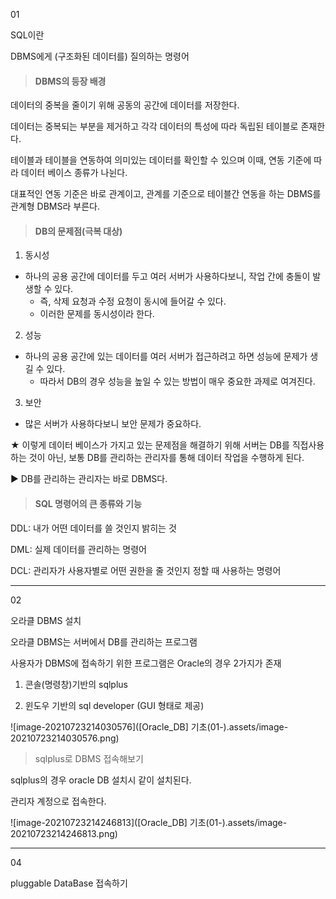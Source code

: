 01

SQL이란

DBMS에게 (구조화된 데이터를) 질의하는 명령어



> #### DBMS의 등장 배경

데이터의 중복을 줄이기 위해 공동의 공간에 데이터를 저장한다.

데이터는 중복되는 부분을 제거하고 각각 데이터의 특성에 따라 독립된 테이블로 존재한다.

테이블과 테이블을 연동하여 의미있는 데이터를 확인할 수 있으며 이때, 연동 기준에 따라 데이터 베이스 종류가 나뉜다.

대표적인 연동 기준은 바로 관계이고, 관계를 기준으로 테이블간 연동을 하는 DBMS를 관계형 DBMS라 부른다.



> #### DB의 문제점(극복 대상)

1) 동시성

- 하나의 공용 공간에 데이터를 두고 여러 서버가 사용하다보니, 작업 간에 충돌이 발생할 수 있다.
  - 즉, 삭제 요청과 수정 요청이 동시에 들어갈 수 있다.
  - 이러한 문제를 동시성이라 한다.

  

2) 성능

* 하나의 공용 공간에 있는 데이터를 여러 서버가 접근하려고 하면 성능에 문제가 생길 수 있다. 
  * 따라서 DB의 경우 성능을 높일 수 있는 방법이 매우 중요한 과제로 여겨진다. 

  

3) 보안

* 많은 서버가 사용하다보니 보안 문제가 중요하다.



★ 이렇게 데이터 베이스가 가지고 있는 문제점을 해결하기 위해 서버는 DB를 직접사용하는 것이 아닌, 보통 DB를 관리하는 관리자를 통해 데이터 작업을 수행하게 된다.

▶ DB를 관리하는 관리자는 바로 DBMS다.





> #### SQL 명령어의 큰 종류와 기능

DDL: 내가 어떤 데이터를 쓸 것인지 밝히는 것

DML: 실제 데이터를 관리하는 명령어

DCL: 관리자가 사용자별로 어떤 권한을 줄 것인지 정할 때 사용하는 명령어

   

  

---

02

오라클 DBMS 설치

  

오라클 DBMS는 서버에서 DB를 관리하는 프로그램

사용자가 DBMS에 접속하기 위한 프로그램은 Oracle의 경우 2가지가 존재

1) 콘솔(명령창)기반의 sqlplus

2) 윈도우 기반의 sql developer (GUI 형태로 제공)

![image-20210723214030576]([Oracle_DB] 기초(01-).assets/image-20210723214030576.png)



> sqlplus로 DBMS 접속해보기

sqlplus의 경우 oracle DB 설치시 같이 설치된다.

관리자 계정으로 접속한다.

![image-20210723214246813]([Oracle_DB] 기초(01-).assets/image-20210723214246813.png)



---

04

pluggable DataBase 접속하기



